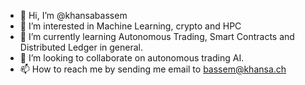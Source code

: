 - 👋 Hi, I’m @khansabassem
- 👀 I’m interested in Machine Learning, crypto and HPC
- 🌱 I’m currently learning Autonomous Trading, Smart Contracts and Distributed Ledger in general.
- 💞️ I’m looking to collaborate on autonomous trading AI.
- 📫 How to reach me by sending me email to bassem@khansa.ch

<!---
khansabassem/khansabassem is a ✨ special ✨ repository because its `README.md` (this file) appears on your GitHub profile.
You can click the Preview link to take a look at your changes.
--->
